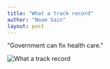 ```yaml
---
title: "What a track record"
author: "Noam Sain"
layout: post
---
```


"Government can fix health care."

![What a track record](https://1.bp.blogspot.com/_8aN4krk1nsk/TG_CHuNNMjI/AAAAAAAAAcg/POsap2rcB5Y/s1600/20100317.jpg "What a track record")
